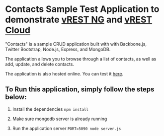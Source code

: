 # Contacts Sample Test Application to demonstrate [vREST NG](https://ng.vrest.io) and [vREST Cloud](https://vrest.io) #

"Contacts" is a sample CRUD application built with with Backbone.js, Twitter Bootstrap, Node.js, Express, and MongoDB.

The application allows you to browse through a list of contacts, as well as add, update, and delete contacts.

The application is also hosted online. You can test it [here](http://example.vrest.io/contacts/v1/test/).

## To Run this application, simply follow the steps below: ##

1. Install the dependencies
```npm install```

2. Make sure mongodb server is already running

3. Run the application server
```PORT=5090 node server.js```